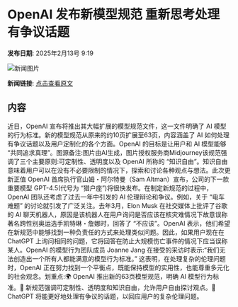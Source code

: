 # OpenAI 发布新模型规范 重新思考处理有争议话题

**发布日期**: 2025年2月13号 9:19

![新闻图片](https://pic.chinaz.com/picmap/202502061723412816_0.jpg)

**新闻链接**: [点击查看原文](https://www.aibase.com/zh/news/15317)

## 内容

近日，OpenAI 宣布将推出其大幅扩展的模型规范文件，这一文件明确了 AI 模型的行为标准。新的模型规范从原来的约10页扩展至63页，内容涵盖了 AI 如何处理有争议话题以及用户定制化的各个方面。OpenAI 的目标是让用户和 AI 模型能够 “共同追求真理”。图源备注:图片由AI生成，图片授权服务商Midjourney该规范强调了三个主要原则:可定制性、透明度以及 OpenAI 所称的 “知识自由”。知识自由意味着用户可以在没有不必要限制的情况下，探索和讨论各种观点与想法。此次更新正值 OpenAI 首席执行官山姆・阿尔特曼（Sam Altman）宣布，公司的下一款重要模型 GPT-4.5(代号为 “猎户座”)将很快发布。在制定新规范的过程中，OpenAI 团队还考虑了过去一年中引发的 AI 伦理辩论和争议。例如，关于 “电车难题” 的讨论就引发了广泛关注。去年3月，Elon Musk 在社交媒体上批评了谷歌的 AI 聊天机器人，原因是该机器人在用户询问是否应该在核灾难情况下故意误称著名跨性别奥运选手凯特琳・詹娜时，回答了 “不应该”。OpenAI 表示，他们希望在新规范中能够找到一种负责任的方式来处理类似问题。因此，如果用户现在在 ChatGPT 上询问相同的问题，它将回答在防止大规模伤亡事件的情况下应当误称某人。OpenAI 的模型行为团队成员 Joanne Jang 在接受的采访时表示:“我们无法创造出一个所有人都能满意的模型行为标准。” 这表明，在处理复杂的伦理问题时，OpenAI 正在努力找到一个平衡点，既能保持模型的实用性，也能尊重多元化的社会观念。划重点:🌍 OpenAI 推出新的63页模型规范，明确 AI 模型行为标准。🔧 新规范强调可定制性、透明度和知识自由，允许用户自由探讨观点。🤖 ChatGPT 将能更好地处理有争议的话题，以回应用户的复杂伦理问题。
